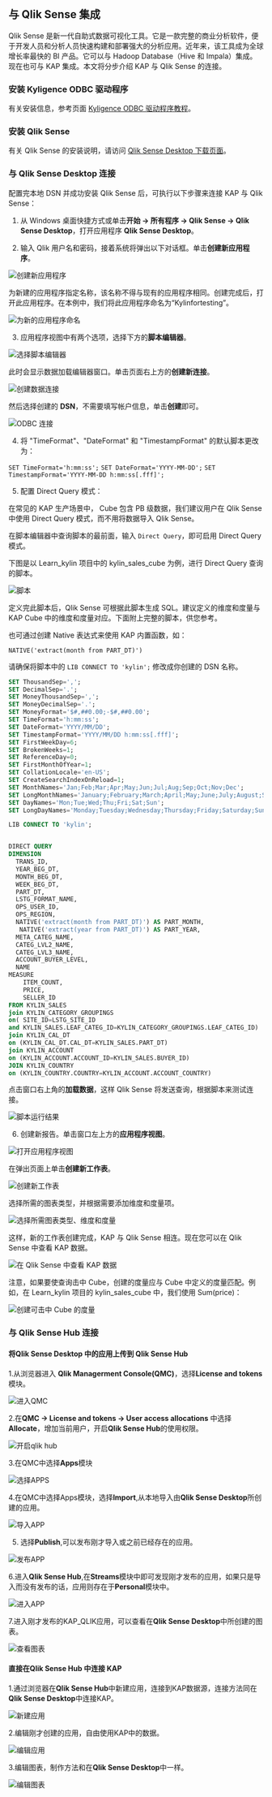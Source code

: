 ## 与 Qlik Sense 集成

Qlik Sense 是新一代自助式数据可视化工具。它是一款完整的商业分析软件，便于开发人员和分析人员快速构建和部署强大的分析应用。近年来，该工具成为全球增长率最快的 BI 产品。它可以与 Hadoop Database（Hive 和 Impala）集成。现在也可与 KAP 集成。本文将分步介绍 KAP 与 Qlik Sense 的连接。

### 安装 Kyligence ODBC 驱动程序

有关安装信息，参考页面 [Kyligence ODBC 驱动程序教程](../driver/kyligence-odbc.cn.md)。

### 安装 Qlik Sense

有关 Qlik Sense 的安装说明，请访问 [Qlik Sense Desktop 下载页面](https://www.qlik.com/us/try-or-buy/download-qlik-sense)。

### 与 Qlik Sense Desktop 连接
配置完本地 DSN 并成功安装 Qlik Sense 后，可执行以下步骤来连接 KAP 与 Qlik Sense：

1. 从 Windows 桌面快捷方式或单击**开始 -> 所有程序 -> Qlik Sense -> Qlik Sense Desktop**，打开应用程序 **Qlik Sense Desktop**。

2. 输入 Qlik 用户名和密码，接着系统将弹出以下对话框。单击**创建新应用程序**。

![创建新应用程序](images/qlik/welcome_to_qlik_desktop.png)

为新建的应用程序指定名称，该名称不得与现有的应用程序相同。创建完成后，打开此应用程序。在本例中，我们将此应用程序命名为“Kylinfortesting”。

![为新的应用程序命名](images/qlik/create_new_application.png)

3. 应用程序视图中有两个选项，选择下方的**脚本编辑器**。

![选择脚本编辑器](images/qlik/script_editor.png)

此时会显示数据加载编辑器窗口。单击页面右上方的**创建新连接**。

![创建数据连接](images/qlik/create_data_connection.png)

然后选择创建的 **DSN**，不需要填写帐户信息，单击**创建**即可。

![ODBC 连接](images/qlik/odbc_connection.png)

4. 将 "TimeFormat"、"DateFormat" 和 "TimestampFormat" 的默认脚本更改为：

`SET TimeFormat='h:mm:ss';`
`SET DateFormat='YYYY-MM-DD';`
`SET TimestampFormat='YYYY-MM-DD h:mm:ss[.fff]';`

5. 配置 Direct Query 模式：

在常见的 KAP 生产场景中， Cube 包含 PB 级数据，我们建议用户在 Qlik Sense 中使用 Direct Query 模式，而不用将数据导入 Qlik Sense。

在脚本编辑器中查询脚本的最前面，输入 `Direct Query`，即可启用 Direct Query 模式。 

下图是以 Learn_kylin 项目中的 kylin_sales_cube 为例，进行 Direct Query 查询的脚本。

![脚本](images/qlik/script_run_result.cn.png)

定义完此脚本后，Qlik Sense 可根据此脚本生成 SQL。建议定义的维度和度量与 KAP Cube 中的维度和度量对应。下面附上完整的脚本，供您参考。

也可通过创建 Native 表达式来使用 KAP 内置函数，如：

`NATIVE('extract(month from PART_DT)') ` 

请确保将脚本中的 `LIB CONNECT TO 'kylin';` 修改成你创建的 DSN 名称。

```sql
SET ThousandSep=',';
SET DecimalSep='.';
SET MoneyThousandSep=',';
SET MoneyDecimalSep='.';
SET MoneyFormat='$#,##0.00;-$#,##0.00';
SET TimeFormat='h:mm:ss';
SET DateFormat='YYYY/MM/DD';
SET TimestampFormat='YYYY/MM/DD h:mm:ss[.fff]';
SET FirstWeekDay=6;
SET BrokenWeeks=1;
SET ReferenceDay=0;
SET FirstMonthOfYear=1;
SET CollationLocale='en-US';
SET CreateSearchIndexOnReload=1;
SET MonthNames='Jan;Feb;Mar;Apr;May;Jun;Jul;Aug;Sep;Oct;Nov;Dec';
SET LongMonthNames='January;February;March;April;May;June;July;August;September;October;November;December';
SET DayNames='Mon;Tue;Wed;Thu;Fri;Sat;Sun';
SET LongDayNames='Monday;Tuesday;Wednesday;Thursday;Friday;Saturday;Sunday';

LIB CONNECT TO 'kylin';


DIRECT QUERY
DIMENSION 
  TRANS_ID,
  YEAR_BEG_DT,
  MONTH_BEG_DT,
  WEEK_BEG_DT,
  PART_DT,
  LSTG_FORMAT_NAME,
  OPS_USER_ID,
  OPS_REGION,
  NATIVE('extract(month from PART_DT)') AS PART_MONTH,
   NATIVE('extract(year from PART_DT)') AS PART_YEAR,
  META_CATEG_NAME,
  CATEG_LVL2_NAME,
  CATEG_LVL3_NAME,
  ACCOUNT_BUYER_LEVEL,
  NAME
MEASURE
	ITEM_COUNT,
    PRICE,
    SELLER_ID
FROM KYLIN_SALES 
join KYLIN_CATEGORY_GROUPINGS  
on( SITE_ID=LSTG_SITE_ID 
and KYLIN_SALES.LEAF_CATEG_ID=KYLIN_CATEGORY_GROUPINGS.LEAF_CATEG_ID)
join KYLIN_CAL_DT
on (KYLIN_CAL_DT.CAL_DT=KYLIN_SALES.PART_DT)
join KYLIN_ACCOUNT 
on (KYLIN_ACCOUNT.ACCOUNT_ID=KYLIN_SALES.BUYER_ID)
JOIN KYLIN_COUNTRY
on (KYLIN_COUNTRY.COUNTRY=KYLIN_ACCOUNT.ACCOUNT_COUNTRY)
```

点击窗口右上角的**加载数据**，这样 Qlik Sense 将发送查询，根据脚本来测试连接。

![脚本运行结果](images/qlik/load_data.cn.png)

6. 创建新报告。单击窗口左上方的**应用程序视图**。

![打开应用程序视图](images/qlik/go_to_app_overview.cn.png)

在弹出页面上单击**创建新工作表**。

![创建新工作表](images/qlik/create_new_report.cn.png)

选择所需的图表类型，并根据需要添加维度和度量项。

![选择所需图表类型、维度和度量](images/qlik/add_dimension.png)

这样，新的工作表创建完成，KAP 与 Qlik Sense 相连。现在您可以在 Qlik Sense 中查看 KAP 数据。

![在 Qlik Sense 中查看 KAP 数据](images/qlik/view_kap_data.cn.png)

注意，如果要使查询击中 Cube，创建的度量应与 Cube 中定义的度量匹配。例如，在 Learn_kylin 项目的 kylin_sales_cube 中，我们使用 Sum(price)：

![创建可击中 Cube 的度量](images/qlik/measure.cn.png)

### 与 Qlik Sense Hub 连接 

#### 将Qlik Sense Desktop 中的应用上传到 Qlik Sense Hub

1.从浏览器进入 **Qlik Managerment Console(QMC)**，选择**License and tokens**模块。

![进入QMC](images/qlik/01-licenses.PNG)

2.在**QMC -> License and tokens -> User access allocations** 中选择**Allocate**，增加当前用户，开启**Qlik Sense Hub**的使用权限。

![开启qlik hub](images/qlik/02-user_access.PNG)

3.在QMC中选择**Apps**模块

![选择APPS](images/qlik/03-apps.PNG)

4.在QMC中选择Apps模块，选择**Import**,从本地导入由**Qlik Sense Desktop**所创建的应用。

![导入APP](images/qlik/04-add_apps.PNG)

5. 选择**Publish**,可以发布刚才导入或之前已经存在的应用。

![发布APP](images/qlik/05-publish_app.PNG)

6.进入**Qlik Sense Hub**,在**Streams**模块中即可发现刚才发布的应用，如果只是导入而没有发布的话，应用则存在于**Personal**模块中。

![进入APP](images/qlik/06_hub_app.PNG)

7.进入刚才发布的KAP_QLIK应用，可以查看在**Qlik Sense Desktop**中所创建的图表。

![查看图表](images/qlik/07_hub_qlik.PNG)
 

#### 直接在Qlik Sense Hub 中连接 KAP

1.通过浏览器在**Qlik Sense Hub**中新建应用，连接到KAP数据源，连接方法同在**Qlik Sense Desktop**中连接KAP。

![新建应用](images/qlik/08_hub_create.PNG)

2.编辑刚才创建的应用，自由使用KAP中的数据。

![编辑应用](images/qlik/09_hub_table.PNG)

3.编辑图表，制作方法和在**Qlik Sense Desktop**中一样。

![编辑图表](images/qlik/10_hub_complete.PNG)




